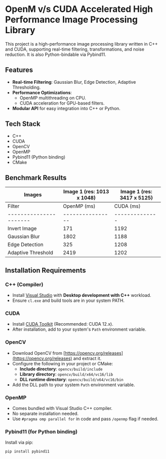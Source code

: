 # OpenM v/s CUDA Accelerated High Performance Image Processing Library

This project is a high-performance image processing library written in C++ and CUDA, supporting real-time filtering, transformations, and noise reduction. It is also Python-bindable via Pybind11.

## Features
- **Real-time Filtering**: Gaussian Blur, Edge Detection, Adaptive Thresholding.
- **Performance Optimizations**:
  - OpenMP multithreading on CPU.
  - CUDA acceleration for GPU-based filters.
- **Modular API** for easy integration into C++ or Python.

## Tech Stack
- C++
- CUDA
- OpenCV
- OpenMP
- Pybind11 (Python binding)
- CMake

## Benchmark Results
|       Images         |   Image 1 (res: 1013 x 1048)  |  Image 1 (res: 3417 x 5125)   |
|----------------------|-------------------------------|-------------------------------|
| Filter               |  OpenMP (ms)   |  CUDA (ms)   |  OpenMP (ms)   |   CUDA (ms)  |
|----------------------|----------------|--------------|----------------|--------------|
| Invert Image         |       171      |     1192     |     2982       |    675       |
| Gaussian Blur        |       1802     |     1188     |     1303       |    30351     |
| Edge Detection       |       325      |     1208     |     4413       |    1618      |
| Adaptive Threshold   |       2419     |     1202     |     38965      |    1885      |

## Installation Requirements

### C++ (Compiler)
- Install [Visual Studio](https://visualstudio.microsoft.com/) with **Desktop development with C++** workload.
- Ensure `cl.exe` and build tools are in your system PATH.

### CUDA
- Install [CUDA Toolkit](https://developer.nvidia.com/cuda-downloads) (Recommended: CUDA 12.x).
- After installation, add to your system's `Path` environment variable.

### OpenCV
- Download OpenCV from [https://opencv.org/releases](https://opencv.org/releases) and extract it.
- Configure the following in your project or CMake:
  - **Include directory**: `opencv/build/include`
  - **Library directory**: `opencv/build/x64/vc16/lib`
  - **DLL runtime directory**: `opencv/build/x64/vc16/bin`
- Add the DLL path to your system `Path` environment variable.

### OpenMP
- Comes bundled with Visual Studio C++ compiler.
- No separate installation needed.
- Use `#pragma omp parallel for` in code and pass `/openmp` flag if needed.

### Pybind11 (for Python binding)
Install via pip:
```bash
pip install pybind11

